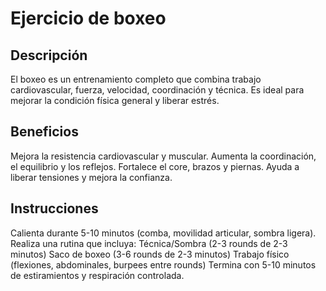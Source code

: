 # Ejercicio de boxeo

## Descripción
El boxeo es un entrenamiento completo que combina trabajo cardiovascular, fuerza, velocidad, coordinación y técnica. Es ideal para mejorar la condición física general y liberar estrés.

## Beneficios
Mejora la resistencia cardiovascular y muscular.
Aumenta la coordinación, el equilibrio y los reflejos.
Fortalece el core, brazos y piernas.
Ayuda a liberar tensiones y mejora la confianza.

## Instrucciones
Calienta durante 5-10 minutos (comba, movilidad articular, sombra ligera).
Realiza una rutina que incluya:
Técnica/Sombra (2-3 rounds de 2-3 minutos)
Saco de boxeo (3-6 rounds de 2-3 minutos)
Trabajo físico (flexiones, abdominales, burpees entre rounds)
Termina con 5-10 minutos de estiramientos y respiración controlada.